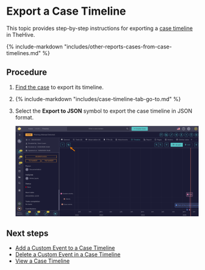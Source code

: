 # Export a Case Timeline

<!-- md:license Gold --> <!-- md:license Platinum -->

This topic provides step-by-step instructions for exporting a [case timeline](about-case-timelines.md) in TheHive.

{% include-markdown "includes/other-reports-cases-from-case-timelines.md" %}

<h2>Procedure</h2>

1. [Find the case](../search-for-cases/find-a-case.md) to export its timeline.

2.  {% include-markdown "includes/case-timeline-tab-go-to.md" %}

3. Select the **Export to JSON** symbol to export the case timeline in JSON format.

    ![Export case timeline](/thehive/images/user-guides/analyst-corner/cases/export-case-timeline-button.png)

<h2>Next steps</h2>

* [Add a Custom Event to a Case Timeline](add-custom-event-timeline.md)
* [Delete a Custom Event in a Case Timeline](delete-custom-event-timeline.md)
* [View a Case Timeline](view-case-timeline.md)